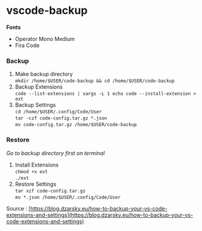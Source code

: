 # vscode-backup
**Fonts**
 - Operator Mono Medium
 - Fira Code

### Backup
1. Make backup directory  
`mkdir /home/$USER/code-backup && cd /home/$USER/code-backup`
2. Backup Extensions  
`code --list-extensions | xargs -L 1 echo code --install-extension > ext`
3. Backup Settings  
`cd /home/$USER/.config/Code/User`  
`tar -czf code-config.tar.gz *.json`  
`mv code-config.tar.gz /home/$USER/code-backup`

### Restore
*Go to backup directory first on terminal*

1. Install Extensions  
`chmod +x ext`  
`./ext`
2. Restore Settings  
`tar xzf code-config.tar.gz`  
`mv *.json /home/$USER/.config/Code/User`

Source : [https://blog.dzarsky.eu/how-to-backup-your-vs-code-extensions-and-settings](https://blog.dzarsky.eu/how-to-backup-your-vs-code-extensions-and-settings)
